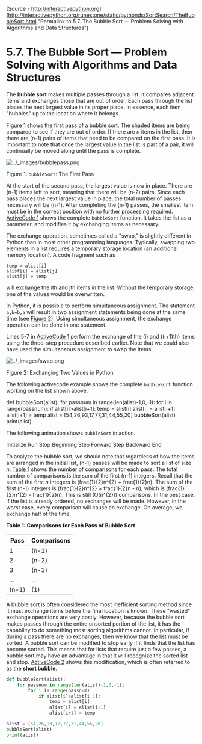 
[Source - http://interactivepython.org](http://interactivepython.org/runestone/static/pythonds/SortSearch/TheBubbleSort.html "Permalink to 5.7. The Bubble Sort — Problem Solving with Algorithms and Data Structures")

# 5.7. The Bubble Sort — Problem Solving with Algorithms and Data Structures

The **bubble sort** makes multiple passes through a list. It compares adjacent items and exchanges those that are out of order. Each pass through the list places the next largest value in its proper place. In essence, each item "bubbles" up to the location where it belongs.

[Figure 1][1] shows the first pass of a bubble sort. The shaded items are being compared to see if they are out of order. If there are _n_ items in the list, then there are (n-1) pairs of items that need to be compared on the first pass. It is important to note that once the largest value in the list is part of a pair, it will continually be moved along until the pass is complete.

![../_images/bubblepass.png][2]

Figure 1: `bubbleSort`: The First Pass

At the start of the second pass, the largest value is now in place. There are (n-1) items left to sort, meaning that there will be (n-2) pairs. Since each pass places the next largest value in place, the total number of passes necessary will be (n-1). After completing the (n-1) passes, the smallest item must be in the correct position with no further processing required. [ActiveCode 1][3] shows the complete `bubbleSort` function. It takes the list as a parameter, and modifies it by exchanging items as necessary.

The exchange operation, sometimes called a "swap," is slightly different in Python than in most other programming languages. Typically, swapping two elements in a list requires a temporary storage location (an additional memory location). A code fragment such as
    
    
    temp = alist[i]
    alist[i] = alist[j]
    alist[j] = temp
    

will exchange the ith and jth items in the list. Without the temporary storage, one of the values would be overwritten.

In Python, it is possible to perform simultaneous assignment. The statement `a,b=b,a` will result in two assignment statements being done at the same time (see [Figure 2][4]). Using simultaneous assignment, the exchange operation can be done in one statement.

Lines 5-7 in [ActiveCode 1][3] perform the exchange of the (i) and ((i+1)th) items using the three–step procedure described earlier. Note that we could also have used the simultaneous assignment to swap the items.

![../_images/swap.png][5]

Figure 2: Exchanging Two Values in Python

The following activecode example shows the complete `bubbleSort` function working on the list shown above.

def bubbleSort(alist): for passnum in range(len(alist)-1,0,-1): for i in range(passnum): if alist[i]&gt;alist[i+1]: temp = alist[i] alist[i] = alist[i+1] alist[i+1] = temp alist = [54,26,93,17,77,31,44,55,20] bubbleSort(alist) print(alist) 

The following animation shows `bubbleSort` in action.

  
Initialize Run Stop Beginning Step Forward Step Backward End

To analyze the bubble sort, we should note that regardless of how the items are arranged in the initial list, (n-1) passes will be made to sort a list of size _n_. [Table 1][6] shows the number of comparisons for each pass. The total number of comparisons is the sum of the first (n-1) integers. Recall that the sum of the first _n_ integers is (frac{1}{2}n^{2} + frac{1}{2}n). The sum of the first (n-1) integers is (frac{1}{2}n^{2} + frac{1}{2}n - n), which is (frac{1}{2}n^{2} - frac{1}{2}n). This is still (O(n^{2})) comparisons. In the best case, if the list is already ordered, no exchanges will be made. However, in the worst case, every comparison will cause an exchange. On average, we exchange half of the time.

**Table 1: Comparisons for Each Pass of Bubble Sort** 

| **Pass** | **Comparisons** |  
| -------- | --------------- |  
| 1        | (n-1)           |  
| 2        | (n-2)           |  
| 3        | (n-3)           |  
| ...      | ...             |  
| (n-1)    | (1)             |  

A bubble sort is often considered the most inefficient sorting method since it must exchange items before the final location is known. These "wasted" exchange operations are very costly. However, because the bubble sort makes passes through the entire unsorted portion of the list, it has the capability to do something most sorting algorithms cannot. In particular, if during a pass there are no exchanges, then we know that the list must be sorted. A bubble sort can be modified to stop early if it finds that the list has become sorted. This means that for lists that require just a few passes, a bubble sort may have an advantage in that it will recognize the sorted list and stop. [ActiveCode 2][7] shows this modification, which is often referred to as the **short bubble**.

```python
def bubbleSort(alist):
    for passnum in range(len(alist)-1,0,-1):
        for i in range(passnum):
            if alist[i]>alist[i+1]:
                temp = alist[i]
                alist[i] = alist[i+1]
                alist[i+1] = temp

alist = [54,26,93,17,77,31,44,55,20]
bubbleSort(alist)
print(alist)
```


[1]: http://interactivepython.org#fig-bubblepass
[2]: http://interactivepython.org/runestone/static/pythonds/_images/bubblepass.png
[3]: http://interactivepython.org#lst-bubble
[4]: http://interactivepython.org#fig-pythonswap
[5]: http://interactivepython.org/runestone/static/pythonds/_images/swap.png
[6]: http://interactivepython.org#tbl-bubbleanalysis
[7]: http://interactivepython.org#lst-shortbubble

  